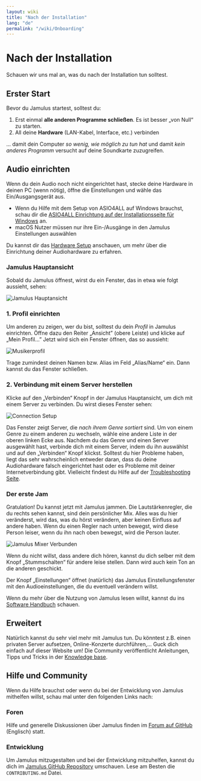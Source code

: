 ```yaml
---
layout: wiki
title: "Nach der Installation"
lang: "de"
permalink: "/wiki/Onboarding"
---
```

# Nach der Installation
Schauen wir uns mal an, was du nach der Installation tun solltest.
## Erster Start
Bevor du Jamulus startest, solltest du:
1. Erst einmal **alle anderen Programme schließen**. Es ist besser „von Null“ zu starten.
2. All deine **Hardware** (LAN-Kabel, Interface, etc.) verbinden

... damit dein Computer *so wenig, wie möglich zu tun hat* und damit *kein anderes Programm* versucht auf deine Soundkarte zuzugreifen.


## Audio einrichten

Wenn du dein Audio noch nicht eingerichtet hast, stecke deine Hardware in deinen PC (wenn nötig), öffne die Einstellungen und wähle das Ein/Ausgangsgerät aus.

* Wenn du Hilfe mit dem Setup von ASIO4ALL auf Windows brauchst, schau dir die [ASIO4ALL Einrichtung auf der Installationsseite für Windows](Installation-for-Windows#asio4all-einrichten) an.
* macOS Nutzer müssen nur ihre Ein-/Ausgänge in den Jamulus Einstellungen auswählen

Du kannst dir das [Hardware Setup](Hardware-Setup) anschauen, um mehr über die Einrichtung deiner Audiohardware zu erfahren.

### Jamulus Hauptansicht
Sobald du Jamulus öffnest, wirst du ein Fenster, das in etwa wie folgt aussieht, sehen:

![Jamulus Hauptansicht](https://user-images.githubusercontent.com/20726856/101957071-061b0500-3c01-11eb-988e-41aee5ba4766.png)

### 1. Profil einrichten
Um anderen zu zeigen, wer du bist, solltest du dein *Profil* in Jamulus einrichten. Öffne dazu den Reiter „Ansicht” (obere Leiste) und klicke auf „Mein Profil...”
Jetzt wird sich ein Fenster öffnen, das so aussieht:

![Musikerprofil](https://user-images.githubusercontent.com/20726856/101957184-4084a200-3c01-11eb-975d-54d2e9e897c9.png)

Trage zumindest deinen Namen bzw. Alias im Feld „Alias/Name“ ein. Dann kannst du das Fenster schließen.

### 2. Verbindung mit einem Server herstellen
Klicke auf den „Verbinden“ Knopf in der Jamulus Hauptansicht, um dich mit einem Server zu verbinden. Du wirst dieses Fenster sehen:

![Connection Setup](https://user-images.githubusercontent.com/20726856/102825226-a1b92c00-43de-11eb-9aa9-21d7a8576f5c.png)

Das Fenster zeigt Server, die *nach ihrem Genre sortiert* sind. Um von einem Genre zu einem anderen zu wechseln, wähle eine andere Liste in der oberen linken Ecke aus. Nachdem du das Genre und einen Server ausgewählt hast, verbinde dich mit einem Server, indem du ihn auswählst und auf den „Verbinden“ Knopf klickst. Solltest du hier Probleme haben, liegt das sehr wahrscheinlich entweder daran, dass du deine Audiohardware falsch eingerichtet hast oder es Probleme mit deiner Internetverbindung gibt. Vielleicht findest du Hilfe auf der [Troubleshooting Seite](Client-Troubleshooting).
### Der erste Jam
Gratulation! Du kannst jetzt mit Jamulus jammen. Die Lautstärkenregler, die du rechts sehen kannst, sind dein persönlicher Mix. Alles was du hier veränderst, wird das, was du hörst verändern, aber keinen Einfluss auf andere haben. Wenn du einen Regler nach unten bewegst, wird diese Person leiser, wenn du ihn nach oben bewegst, wird die Person lauter.

![Jamulus Mixer Verbunden](https://user-images.githubusercontent.com/20726856/101957396-a07b4880-3c01-11eb-849f-bb89cfb909d8.png)

Wenn du nicht willst, dass andere dich hören, kannst du dich selber mit dem Knopf „Stummschalten“ für andere leise stellen. Dann wird auch kein Ton an die anderen geschickt.

Der Knopf „Einstellungen“ öffnet (natürlich) das Jamulus Einstellungsfenster mit den Audioeinstellungen, die du eventuell verändern willst.

Wenn du mehr über die Nutzung von Jamulus lesen willst, kannst du ins [Software Handbuch](Software-Manual) schauen.

## Erweitert
Natürlich kannst du sehr viel mehr mit Jamulus tun. Du könntest z.B. einen privaten Server aufsetzen, Online-Konzerte durchführen,... Guck dich einfach auf dieser Website um! Die Community veröffentlicht Anleitungen, Tipps und Tricks in der [Knowledge base](/kb/).

## Hilfe und Community
Wenn du Hilfe brauchst oder wenn du bei der Entwicklung von Jamulus mithelfen willst, schau mal unter den folgenden Links nach:

### Foren
Hilfe und generelle Diskussionen über Jamulus finden im [Forum auf GitHub](https://github.com/jamulussoftware/jamulus/discussions) (Englisch) statt.

### Entwicklung
Um Jamulus mitzugestalten und bei der Entwicklung mitzuhelfen, kannst du dich im [Jamulus GitHub Repository](https://github.com/jamulussoftware/jamulus/) umschauen. Lese am Besten die `CONTRIBUTING.md` Datei.

<!-- Du kannst auch an dieser Dokumentation mithelfen. Schau dir das [Jamulus Website GitHub repository](https://github.com/jamulussoftware/jamuluswebsite) und die CONTRIBUTING Datei dort an. -->
